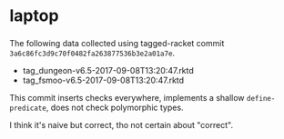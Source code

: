 laptop
===



### 

The following data collected using tagged-racket commit `3a6c86fc3d9c70f0482fa263877536b3e2a01a7e`.

- tag_dungeon-v6.5-2017-09-08T13:20:47.rktd
- tag_fsmoo-v6.5-2017-09-08T13:20:47.rktd

This commit inserts checks everywhere,
 implements a shallow `define-predicate`,
 does not check polymorphic types.

I think it's naive but correct,
 tho not certain about "correct".
